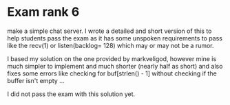 # Exam rank 6
make a simple chat server.
I wrote a detailed and short version of this to help students pass the exam
as it has some unspoken requirements to pass like the recv(1) or listen(backlog= 128)
which may or may not be a rumor.

I based my solution on the one provided by markveligod, however mine
is much simpler to implement and much shorter (nearly half as short)
and also fixes some errors like checking for buf[strlen() - 1] without
checking if the buffer isn't empty ...

I did not pass the exam with this solution yet.
